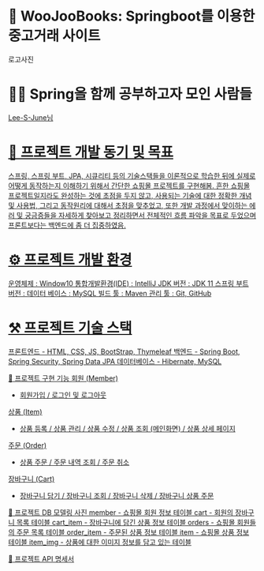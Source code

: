 <h1>📢 WooJooBooks: Springboot를 이용한 중고거래 사이트</h1>
로고사진

<h1>🙋‍♂️ Spring을 함께 공부하고자 모인 사람들</h1>
<a href="https://github.com/Lee-S-June">Lee-S-June님
<h1>🎯 프로젝트 개발 동기 및 목표</h1>
스프링, 스프링 부트, JPA, 시큐리티 등의 기술스택들을 이론적으로 학습한 뒤에 실제로 어떻게 동작하는지 이해하기 위해서 간단한 쇼핑몰 프로젝트를 구현해봄. 흔한 쇼핑몰 프로젝트일지라도 완성하는 것에 초점을 두지 않고, 사용되는 기술에 대한 정확한 개념 및 사용법, 그리고 동작원리에 대해서 초점을 맞추었고, 또한 개발 과정에서 맞이하는 에러 및 궁금증들을 자세하게 찾아보고 정리하면서 전체적인 흐름 파악을 목표로 두었으며 프론트보다는 백엔드에 좀 더 집중하였음.


<h1>⚙️ 프로젝트 개발 환경</h1>
운영체제 : Window10
통합개발환경(IDE) : IntelliJ
JDK 버전 : JDK 11
스프링 부트 버전 : 
데이터 베이스 : MySQL
빌드 툴 : Maven
관리 툴 : Git, GitHub

<h1>⚒️ 프로젝트 기술 스택</h1>
프론트엔드
- HTML, CSS, JS, BootStrap, Thymeleaf
백엔드
- Spring Boot, Spring Security, Spring Data JPA
데이터베이스
- Hibernate, MySQL

📜 프로젝트 구현 기능
회원 (Member)
- 회원가입 / 로그인 및 로그아웃

상품 (Item)
- 상품 등록 / 상품 관리 / 상품 수정 / 상품 조회 (메인화면) / 상품 상세 페이지

주문 (Order)
- 상품 주문 / 주문 내역 조회 / 주문 취소

장바구니 (Cart)
- 장바구니 담기 / 장바구니 조회 / 장바구니 삭제 / 장바구니 상품 주문

📂 프로젝트 DB 모델링
사진
member - 쇼핑몰 회원 정보 테이블
cart - 회원의 장바구니 목록 테이블
cart_item - 장바구니에 담긴 상품 정보 테이블
orders - 쇼핑몰 회원들의 주문 목록 테이블
order_item - 주문된 상품 정보 테이블
item - 쇼핑몰 상품 정보 테이블
item_img - 상품에 대한 이미지 정보를 담고 있는 테이블

📜 프로젝트 API 명세서

